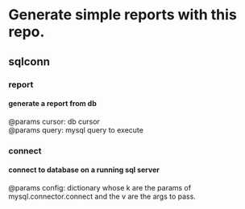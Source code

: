 # Generate simple reports with this repo.
## sqlconn

### report
#### generate a report from db
@params 
cursor: db cursor <br>
@params 
query: mysql query to execute

### connect
#### connect to database on a running sql server
@params
config: dictionary whose k are the params of mysql.connector.connect and the v are the args to pass.

